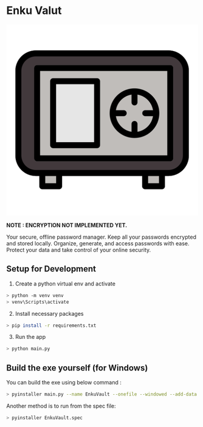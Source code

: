 # Enku Valut

![Logo](/src/assets/icon-128.png)

**NOTE : ENCRYPTION NOT IMPLEMENTED YET.**

Your secure, offline password manager. Keep all your passwords encrypted and stored locally. Organize, generate, and access passwords with ease. Protect your data and take control of your online security.

## Setup for Development

1. Create a python virtual env and activate

```bash
> python -m venv venv
> venv\Scripts\activate
```

2. Install necessary packages

```bash
> pip install -r requirements.txt
```

3. Run the app

```bash
> python main.py
```

## Build the exe yourself (for Windows)

You can build the exe using below command :

```bash
> pyinstaller main.py --name EnkuVault --onefile --windowed --add-data "src/assets/;."
```

Another method is to run from the spec file:

```bash
> pyinstaller EnkuVault.spec
```
